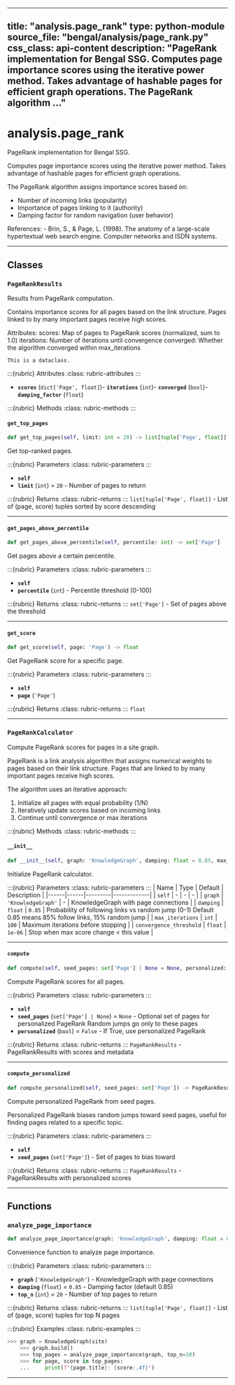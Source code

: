 
---
title: "analysis.page_rank"
type: python-module
source_file: "bengal/analysis/page_rank.py"
css_class: api-content
description: "PageRank implementation for Bengal SSG.  Computes page importance scores using the iterative power method. Takes advantage of hashable pages for efficient graph operations.  The PageRank algorithm ..."
---

# analysis.page_rank

PageRank implementation for Bengal SSG.

Computes page importance scores using the iterative power method.
Takes advantage of hashable pages for efficient graph operations.

The PageRank algorithm assigns importance scores based on:
- Number of incoming links (popularity)
- Importance of pages linking to it (authority)
- Damping factor for random navigation (user behavior)

References:
    - Brin, S., & Page, L. (1998). The anatomy of a large-scale hypertextual
      web search engine. Computer networks and ISDN systems.

---

## Classes

### `PageRankResults`


Results from PageRank computation.

Contains importance scores for all pages based on the link structure.
Pages linked to by many important pages receive high scores.

Attributes:
    scores: Map of pages to PageRank scores (normalized, sum to 1.0)
    iterations: Number of iterations until convergence
    converged: Whether the algorithm converged within max_iterations

```{info}
This is a dataclass.
```

:::{rubric} Attributes
:class: rubric-attributes
:::
- **`scores`** (`dict['Page', float]`)- **`iterations`** (`int`)- **`converged`** (`bool`)- **`damping_factor`** (`float`)


:::{rubric} Methods
:class: rubric-methods
:::
#### `get_top_pages`
```python
def get_top_pages(self, limit: int = 20) -> list[tuple['Page', float]]
```

Get top-ranked pages.



:::{rubric} Parameters
:class: rubric-parameters
:::
- **`self`**
- **`limit`** (`int`) = `20` - Number of pages to return

:::{rubric} Returns
:class: rubric-returns
:::
`list[tuple['Page', float]]` - List of (page, score) tuples sorted by score descending




---
#### `get_pages_above_percentile`
```python
def get_pages_above_percentile(self, percentile: int) -> set['Page']
```

Get pages above a certain percentile.



:::{rubric} Parameters
:class: rubric-parameters
:::
- **`self`**
- **`percentile`** (`int`) - Percentile threshold (0-100)

:::{rubric} Returns
:class: rubric-returns
:::
`set['Page']` - Set of pages above the threshold




---
#### `get_score`
```python
def get_score(self, page: 'Page') -> float
```

Get PageRank score for a specific page.



:::{rubric} Parameters
:class: rubric-parameters
:::
- **`self`**
- **`page`** (`'Page'`)

:::{rubric} Returns
:class: rubric-returns
:::
`float`




---

### `PageRankCalculator`


Compute PageRank scores for pages in a site graph.

PageRank is a link analysis algorithm that assigns numerical weights
to pages based on their link structure. Pages that are linked to by
many important pages receive high scores.

The algorithm uses an iterative approach:
1. Initialize all pages with equal probability (1/N)
2. Iteratively update scores based on incoming links
3. Continue until convergence or max iterations




:::{rubric} Methods
:class: rubric-methods
:::
#### `__init__`
```python
def __init__(self, graph: 'KnowledgeGraph', damping: float = 0.85, max_iterations: int = 100, convergence_threshold: float = 1e-06)
```

Initialize PageRank calculator.



:::{rubric} Parameters
:class: rubric-parameters
:::
| Name | Type | Default | Description |
|------|------|---------|-------------|
| `self` | - | - | - |
| `graph` | `'KnowledgeGraph'` | - | KnowledgeGraph with page connections |
| `damping` | `float` | `0.85` | Probability of following links vs random jump (0-1) Default 0.85 means 85% follow links, 15% random jump |
| `max_iterations` | `int` | `100` | Maximum iterations before stopping |
| `convergence_threshold` | `float` | `1e-06` | Stop when max score change < this value |





---
#### `compute`
```python
def compute(self, seed_pages: set['Page'] | None = None, personalized: bool = False) -> PageRankResults
```

Compute PageRank scores for all pages.



:::{rubric} Parameters
:class: rubric-parameters
:::
- **`self`**
- **`seed_pages`** (`set['Page'] | None`) = `None` - Optional set of pages for personalized PageRank Random jumps go only to these pages
- **`personalized`** (`bool`) = `False` - If True, use personalized PageRank

:::{rubric} Returns
:class: rubric-returns
:::
`PageRankResults` - PageRankResults with scores and metadata




---
#### `compute_personalized`
```python
def compute_personalized(self, seed_pages: set['Page']) -> PageRankResults
```

Compute personalized PageRank from seed pages.

Personalized PageRank biases random jumps toward seed pages,
useful for finding pages related to a specific topic.



:::{rubric} Parameters
:class: rubric-parameters
:::
- **`self`**
- **`seed_pages`** (`set['Page']`) - Set of pages to bias toward

:::{rubric} Returns
:class: rubric-returns
:::
`PageRankResults` - PageRankResults with personalized scores




---


## Functions

### `analyze_page_importance`
```python
def analyze_page_importance(graph: 'KnowledgeGraph', damping: float = 0.85, top_n: int = 20) -> list[tuple['Page', float]]
```

Convenience function to analyze page importance.



:::{rubric} Parameters
:class: rubric-parameters
:::
- **`graph`** (`'KnowledgeGraph'`) - KnowledgeGraph with page connections
- **`damping`** (`float`) = `0.85` - Damping factor (default 0.85)
- **`top_n`** (`int`) = `20` - Number of top pages to return

:::{rubric} Returns
:class: rubric-returns
:::
`list[tuple['Page', float]]` - List of (page, score) tuples for top N pages




:::{rubric} Examples
:class: rubric-examples
:::
```python
>>> graph = KnowledgeGraph(site)
    >>> graph.build()
    >>> top_pages = analyze_page_importance(graph, top_n=10)
    >>> for page, score in top_pages:
    ...     print(f"{page.title}: {score:.4f}")
```


---
